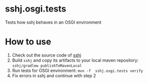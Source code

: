 # sshj.osgi.tests
Tests how sshj behaves in an OSGI environment

# How to use

1. Check out the source code of [sshj](https://github.com/hierynomus/sshj)
1. Build `sshj` and copy its artifacts to your local maven repository: `sshj/gradlew publishToMavenLocal`
1. Run tests for OSGI environment: `mvn -f  sshj.osgi.tests verify`
1. Fix errors in sshj and continue with step 2

